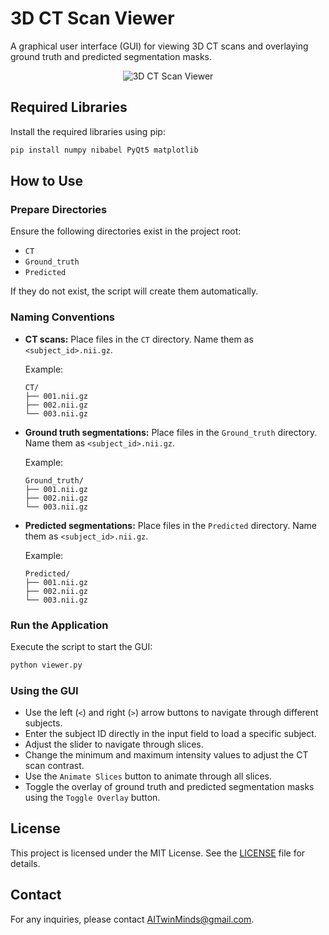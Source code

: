 # 3D CT Scan Viewer

A graphical user interface (GUI) for viewing 3D CT scans and overlaying ground truth and predicted segmentation masks.

<p align="center">
  <img src="" alt="3D CT Scan Viewer">
</p>

## Required Libraries

Install the required libraries using pip:

```bash
pip install numpy nibabel PyQt5 matplotlib
```

## How to Use

### Prepare Directories

Ensure the following directories exist in the project root:
- `CT`
- `Ground_truth`
- `Predicted`

If they do not exist, the script will create them automatically.

### Naming Conventions

- **CT scans:** Place files in the `CT` directory. Name them as `<subject_id>.nii.gz`.

  Example:
  ```
  CT/
  ├── 001.nii.gz
  ├── 002.nii.gz
  └── 003.nii.gz
  ```

- **Ground truth segmentations:** Place files in the `Ground_truth` directory. Name them as `<subject_id>.nii.gz`.

  Example:
  ```
  Ground_truth/
  ├── 001.nii.gz
  ├── 002.nii.gz
  └── 003.nii.gz
  ```

- **Predicted segmentations:** Place files in the `Predicted` directory. Name them as `<subject_id>.nii.gz`.

  Example:
  ```
  Predicted/
  ├── 001.nii.gz
  ├── 002.nii.gz
  └── 003.nii.gz
  ```

### Run the Application

Execute the script to start the GUI:

```bash
python viewer.py
```

### Using the GUI

- Use the left (`<`) and right (`>`) arrow buttons to navigate through different subjects.
- Enter the subject ID directly in the input field to load a specific subject.
- Adjust the slider to navigate through slices.
- Change the minimum and maximum intensity values to adjust the CT scan contrast.
- Use the `Animate Slices` button to animate through all slices.
- Toggle the overlay of ground truth and predicted segmentation masks using the `Toggle Overlay` button.

## License

This project is licensed under the MIT License. See the [LICENSE](LICENSE) file for details.

## Contact

For any inquiries, please contact [AITwinMinds@gmail.com](mailto:AITwinMinds@gmail.com).
